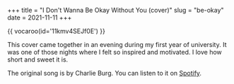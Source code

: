 +++
title = "I Don't Wanna Be Okay Without You (cover)"
slug = "be-okay"
date = 2021-11-11
+++

{{ vocaroo(id='11kmv4SEJf0E') }}

This cover came together in an evening during my first year of university. It was one of those nights where I felt so inspired and motivated. I love how short and sweet it is.

The original song is by Charlie Burg. You can listen to it on [Spotify](https://open.spotify.com/track/5HKv1sFHbXgmXBih203HxT).